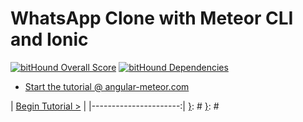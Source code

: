 [{]: <region> (header)
[}]: #
[{]: <region> (body)
# WhatsApp Clone with Meteor CLI and Ionic

[![bitHound Overall Score](https://www.bithound.io/github/DAB0mB/angular-meteor-whatsapp/badges/score.svg)](https://www.bithound.io/github/DAB0mB/angular-meteor-whatsapp) [![bitHound Dependencies](https://www.bithound.io/github/DAB0mB/angular-meteor-whatsapp/badges/dependencies.svg)](https://www.bithound.io/github/DAB0mB/angular-meteor-whatsapp/master/dependencies/npm)

- [Start the tutorial @ angular-meteor.com](https://www.angular-meteor.com/tutorials/whatsapp/meteor/bootstrapping)

[}]: #
[{]: <region> (footer)
[{]: <helper> (nav_step)
| [Begin Tutorial >](manuals/views/step0.md) |
|----------------------:|
[}]: #
[}]: #
